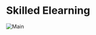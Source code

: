 # **Skilled Elearning**

![Main](https://gpx.ge/challenge/frontend/img/05_skilled_elearning.gif "image")